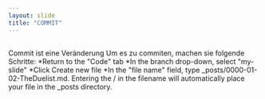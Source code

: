 ```yaml
---
layout: slide
title: "COMMIT"
---
```

##
Commit ist eine Veränderung
Um es zu commiten, machen sie folgende Schritte:
*Return to the "Code" tab
*In the branch drop-down, select "my-slide"
*Click Create new file
*In the "file name" field, type _posts/0000-01-02-TheDuelist.md. Entering the / in the filename will automatically place your file in the _posts directory.
##
